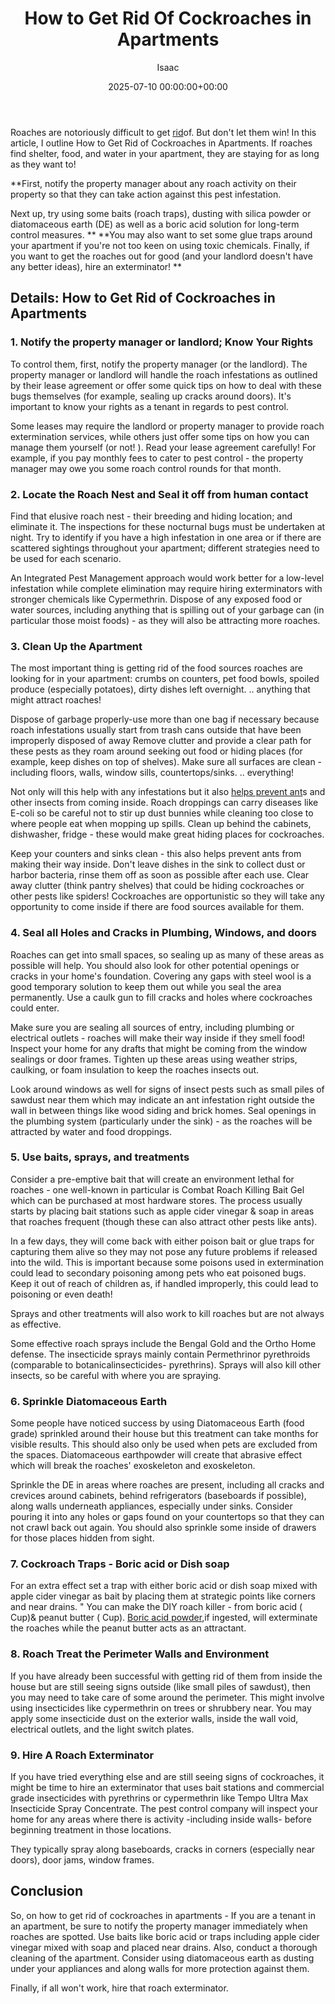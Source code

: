 ﻿---
title: How to Get Rid Of Cockroaches in Apartments
description: Roaches are notoriously difficult to get rid of. But don't let them win! In this article, I outline How to Get Rid of Cockroaches in Apartments.
slug: /how-to-get-rid-of-cockroaches-in-apartments/
date: 2025-07-10 00:00:00+00:00
lastmod: 2025-07-10 00:00:00+03:00
author: Isaac
categories:
- Guide
tags:
- guide
- rid
- cockroache
layout: post
---

Roaches are notoriously difficult to get [rid](https://pestpolicy.com/how-to-get-rid-of-brown-recluse-spiders/)of. But don't let them win! In this article, I outline How to Get Rid of Cockroaches in Apartments. If roaches find shelter, food, and water in your apartment, they are staying for as long as they want to!

**First, notify the property manager about any roach activity on their property so that they can take action against this pest infestation.

Next up, try using some baits (roach traps), dusting with silica powder or diatomaceous earth (DE) as well as a boric acid solution for long-term control measures. ** **You may also want to set some glue traps around your apartment if you're not too keen on using toxic chemicals. Finally, if you want to get the roaches out for good (and your landlord doesn't have any better ideas), hire an exterminator! **

##  Details: How to Get Rid of Cockroaches in Apartments

###  1. Notify the property manager or landlord; Know Your Rights

To control them, first, notify the property manager (or the landlord). The property manager or landlord will handle the roach infestations as outlined by their lease agreement or offer some quick tips on how to deal with these bugs themselves (for example, sealing up cracks around doors). It's important to know your rights as a tenant in regards to pest control.

Some leases may require the landlord or property manager to provide roach extermination services, while others just offer some tips on how you can manage them yourself (or not! ). Read your lease agreement carefully! For example, if you pay monthly fees to cater to pest control - the property manager may owe you some roach control rounds for that month.

###  2. Locate the Roach Nest and Seal it off from human contact

Find that elusive roach nest - their breeding and hiding location; and eliminate it. The inspections for these nocturnal bugs must be undertaken at night. Try to identify if you have a high infestation in one area or if there are scattered sightings throughout your apartment; different strategies need to be used for each scenario.

An Integrated Pest Management approach would work better for a low-level infestation while complete elimination may require hiring exterminators with stronger chemicals like Cypermethrin. Dispose of any exposed food or water sources, including anything that is spilling out of your garbage can (in particular those moist foods) - as they will also be attracting more roaches.

###  3. Clean Up the Apartment

The most important thing is getting rid of the food sources roaches are looking for in your apartment: crumbs on counters, pet food bowls, spoiled produce (especially potatoes), dirty dishes left overnight. .. anything that might attract roaches!

Dispose of garbage properly-use more than one bag if necessary because roach infestations usually start from trash cans outside that have been improperly disposed of away Remove clutter and provide a clear path for these pests as they roam around seeking out food or hiding places (for example, keep dishes on top of shelves). Make sure all surfaces are clean - including floors, walls, window sills, countertops/sinks. .. everything!

Not only will this help with any infestations but it also [helps prevent ant](https://pestpolicy.com/how-to-get-rid-of-ants-in-the-bathroom/)s and other insects from coming inside. Roach droppings can carry diseases like E-coli so be careful not to stir up dust bunnies while cleaning too close to where people eat when mopping up spills. Clean up behind the cabinets, dishwasher, fridge - these would make great hiding places for cockroaches.

Keep your counters and sinks clean - this also helps prevent ants from making their way inside. Don't leave dishes in the sink to collect dust or harbor bacteria, rinse them off as soon as possible after each use. Clear away clutter (think pantry shelves) that could be hiding cockroaches or other pests like spiders! Cockroaches are opportunistic so they will take any opportunity to come inside if there are food sources available for them.

###  4. Seal all Holes and Cracks in Plumbing, Windows, and doors

Roaches can get into small spaces, so sealing up as many of these areas as possible will help. You should also look for other potential openings or cracks in your home's foundation. Covering any gaps with steel wool is a good temporary solution to keep them out while you seal the area permanently. Use a caulk gun to fill cracks and holes where cockroaches could enter.

Make sure you are sealing all sources of entry, including plumbing or electrical outlets - roaches will make their way inside if they smell food! Inspect your home for any drafts that might be coming from the window sealings or door frames. Tighten up these areas using weather strips, caulking, or foam insulation to keep the roaches insects out.

Look around windows as well for signs of insect pests such as small piles of sawdust near them which may indicate an ant infestation right outside the wall in between things like wood siding and brick homes. Seal openings in the plumbing system (particularly under the sink) - as the roaches will be attracted by water and food droppings.

###  5. Use baits, sprays, and treatments

Consider a pre-emptive bait that will create an environment lethal for roaches - one well-known in particular is Combat Roach Killing Bait Gel which can be purchased at most hardware stores. The process usually starts by placing bait stations such as apple cider vinegar & soap in areas that roaches frequent (though these can also attract other pests like ants).

In a few days, they will come back with either poison bait or glue traps for capturing them alive so they may not pose any future problems if released into the wild. This is important because some poisons used in extermination could lead to secondary poisoning among pets who eat poisoned bugs. Keep it out of reach of children as, if handled improperly, this could lead to poisoning or even death!

Sprays and other treatments will also work to kill roaches but are not always as effective.

Some effective roach sprays include the Bengal Gold and the Ortho Home defense. The insecticide sprays mainly contain Permethrinor pyrethroids (comparable to botanicalinsecticides- pyrethrins). Sprays will also kill other insects, so be careful with where you are spraying.

###  6. Sprinkle Diatomaceous Earth

Some people have noticed success by using Diatomaceous Earth (food grade) sprinkled around their house but this treatment can take months for visible results. This should also only be used when pets are excluded from the spaces. Diatomaceous earthpowder will create that abrasive effect which will break the roaches' exoskeleton and exoskeleton.

Sprinkle the DE in areas where roaches are present, including all cracks and crevices around cabinets, behind refrigerators (baseboards if possible), along walls underneath appliances, especially under sinks. Consider pouring it into any holes or gaps found on your countertops so that they can not crawl back out again. You should also sprinkle some inside of drawers for those places hidden from sight.

###  7. Cockroach Traps - Boric acid or Dish soap

For an extra effect set a trap with either boric acid or dish soap mixed with apple cider vinegar as bait by placing them at strategic points like corners and near drains. " You can make the DIY roach killer - from boric acid ( Cup)& peanut butter ( Cup). [Boric acid powder](https://pestpolicy.com/does-boric-acid-kill-roaches/),if ingested, will exterminate the roaches while the peanut butter acts as an attractant.

###  8. Roach Treat the Perimeter Walls and Environment

If you have already been successful with getting rid of them from inside the house but are still seeing signs outside (like small piles of sawdust), then you may need to take care of some around the perimeter. This might involve using insecticides like cypermethrin on trees or shrubbery near. You may apply some insecticide dust on the exterior walls, inside the wall void, electrical outlets, and the light switch plates.

###  9. Hire A Roach Exterminator

If you have tried everything else and are still seeing signs of cockroaches, it might be time to hire an exterminator that uses bait stations and commercial grade insecticides with pyrethrins or cypermethrin like Tempo Ultra Max Insecticide Spray Concentrate. The pest control company will inspect your home for any areas where there is activity -including inside walls- before beginning treatment in those locations.

They typically spray along baseboards, cracks in corners (especially near doors), door jams, window frames.

##  Conclusion

So, on how to get rid of cockroaches in apartments - If you are a tenant in an apartment, be sure to notify the property manager immediately when roaches are spotted. Use baits like boric acid or traps including apple cider vinegar mixed with soap and placed near drains. Also, conduct a thorough cleaning of the apartment. Consider using diatomaceous earth as dusting under your appliances and along walls for more protection against them.

Finally, if all won't work, hire that roach exterminator.

